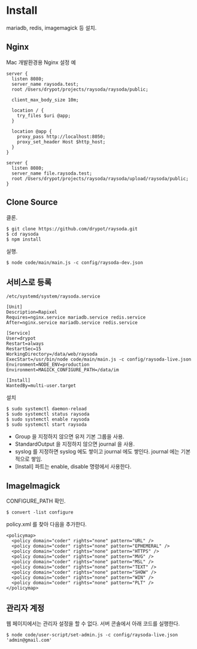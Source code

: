 # Install

mariadb, redis, imagemagick 등 설치.


## Nginx

Mac 개발환경용 Nginx 설정 예

    server {
      listen 8080;
      server_name raysoda.test;
      root /Users/drypot/projects/raysoda/raysoda/public;
    
      client_max_body_size 10m;
    
      location / {
        try_files $uri @app;
      }
    
      location @app {
        proxy_pass http://localhost:8050;
        proxy_set_header Host $http_host;
      }
    }
    
    server {
      listen 8080;
      server_name file.raysoda.test;
      root /Users/drypot/projects/raysoda/raysoda/upload/raysoda/public;
    }

## Clone Source

클론.

    $ git clone https://github.com/drypot/raysoda.git
    $ cd raysoda
    $ npm install

실행.

    $ node code/main/main.js -c config/raysoda-dev.json


## 서비스로 등록

    /etc/systemd/system/raysoda.service

    [Unit]
    Description=Rapixel
    Requires=nginx.service mariadb.service redis.service
    After=nginx.service mariadb.service redis.service

    [Service]
    User=drypot
    Restart=always
    RestartSec=15
    WorkingDirectory=/data/web/raysoda
    ExecStart=/usr/bin/node code/main/main.js -c config/raysoda-live.json
    Environment=NODE_ENV=production
    Environment=MAGICK_CONFIGURE_PATH=/data/im

    [Install]
    WantedBy=multi-user.target

설치

    $ sudo systemctl daemon-reload
    $ sudo systemctl status raysoda
    $ sudo systemctl enable raysoda
    $ sudo systemctl start raysoda

* Group 을 지정하지 않으면 유저 기본 그룹을 사용.
* StandardOutput 을 지정하지 않으면 journal 을 사용.
* syslog 를 지정하면 syslog 에도 쌓이고 journal 에도 쌓인다. journal 에는 기본적으로 쌓임.
* [Install] 파트는 enable, disable 명령에서 사용한다.


## ImageImagick

CONFIGURE_PATH 확인.

    $ convert -list configure
    
policy.xml 를 찾아 다음을 추가한다.

```
<policymap>
  <policy domain="coder" rights="none" pattern="URL" />
  <policy domain="coder" rights="none" pattern="EPHEMERAL" />
  <policy domain="coder" rights="none" pattern="HTTPS" />
  <policy domain="coder" rights="none" pattern="MVG" />
  <policy domain="coder" rights="none" pattern="MSL" />
  <policy domain="coder" rights="none" pattern="TEXT" />
  <policy domain="coder" rights="none" pattern="SHOW" />
  <policy domain="coder" rights="none" pattern="WIN" />
  <policy domain="coder" rights="none" pattern="PLT" />
</policymap>
```

## 관리자 계정

웹 페이지에서는 관리자 설정을 할 수 없다. 서버 콘솔에서 아래 코드를 실행한다.

    $ node code/user-script/set-admin.js -c config/raysoda-live.json 'admin@gmail.com'
